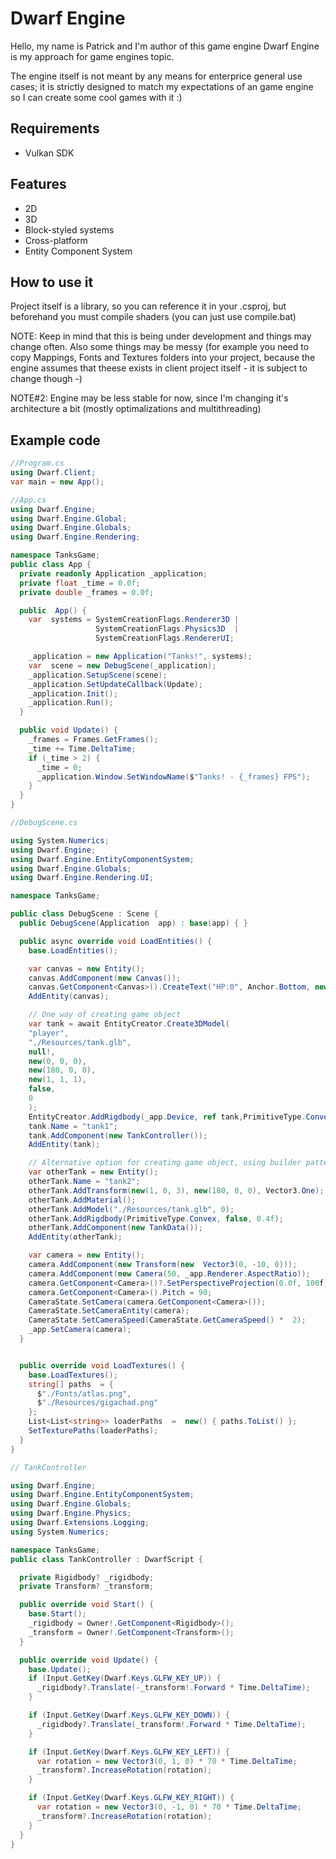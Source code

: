 # Dwarf Engine

Hello, my name is Patrick and I'm author of this game engine Dwarf Engine is my
approach for game engines topic.

The engine itself is not meant by any means for enterprice general use cases; it
is strictly designed to match my expectations of an game engine so I can create
some cool games with it :)

## Requirements

- Vulkan SDK

## Features

- 2D
- 3D
- Block-styled systems
- Cross-platform
- Entity Component System

## How to use it

Project itself is a library, so you can reference it in your .csproj, but
beforehand you must compile shaders (you can just use compile.bat)

NOTE: Keep in mind that this is being under development and things may change
often. Also some things may be messy (for example you need to copy Mappings,
Fonts and Textures folders into your project, because the engine assumes that
theese exists in client project itself - it is subject to change though -)

NOTE#2: Engine may be less stable for now, since I'm changing it's architecture
a bit (mostly optimalizations and multithreading)

## Example code

```csharp
//Program.cs
using Dwarf.Client;
var main = new App();
```

```csharp
//App.cs
using Dwarf.Engine;
using Dwarf.Engine.Global;
using Dwarf.Engine.Globals;
using Dwarf.Engine.Rendering;

namespace TanksGame;
public class App {
  private readonly Application _application;
  private float _time = 0.0f;
  private double _frames = 0.0f;

  public  App() {
    var  systems = SystemCreationFlags.Renderer3D |
                   SystemCreationFlags.Physics3D  |
                   SystemCreationFlags.RendererUI;

    _application = new Application("Tanks!", systems);
    var  scene = new DebugScene(_application);
    _application.SetupScene(scene);
    _application.SetUpdateCallback(Update);
    _application.Init();
    _application.Run();
  }

  public void Update() {
    _frames = Frames.GetFrames();
    _time += Time.DeltaTime;
    if (_time > 2) {
      _time = 0;
      _application.Window.SetWindowName($"Tanks! - {_frames} FPS");
    }
  }
}
```

```csharp
//DebugScene.cs

using System.Numerics;
using Dwarf.Engine;
using Dwarf.Engine.EntityComponentSystem;
using Dwarf.Engine.Globals;
using Dwarf.Engine.Rendering.UI;

namespace TanksGame;

public class DebugScene : Scene {
  public DebugScene(Application  app) : base(app) { }

  public async override void LoadEntities() {
    base.LoadEntities();

    var canvas = new Entity();
    canvas.AddComponent(new Canvas());
    canvas.GetComponent<Canvas>().CreateText("HP:0", Anchor.Bottom, new(0, 100), "hpInfo", 2);
    AddEntity(canvas);

    // One way of creating game object
    var tank = await EntityCreator.Create3DModel(
    "player",
    "./Resources/tank.glb",
    null!,
    new(0, 0, 0),
    new(180, 0, 0),
    new(1, 1, 1),
    false,
    0
    );
    EntityCreator.AddRigdbody(_app.Device, ref tank,PrimitiveType.Convex, 1, false);
    tank.Name = "tank1";
    tank.AddComponent(new TankController());
    AddEntity(tank);

    // Alternative option for creating game object, using builder pattern
    var otherTank = new Entity();
    otherTank.Name = "tank2";
    otherTank.AddTransform(new(1, 0, 3), new(180, 0, 0), Vector3.One);
    otherTank.AddMaterial();
    otherTank.AddModel("./Resources/tank.glb", 0);
    otherTank.AddRigdbody(PrimitiveType.Convex, false, 0.4f);
    otherTank.AddComponent(new TankData());
    AddEntity(otherTank);

    var camera = new Entity();
    camera.AddComponent(new Transform(new  Vector3(0, -10, 0)));
    camera.AddComponent(new Camera(50, _app.Renderer.AspectRatio));
    camera.GetComponent<Camera>()?.SetPerspectiveProjection(0.0f, 100f);
    camera.GetComponent<Camera>().Pitch = 90;
    CameraState.SetCamera(camera.GetComponent<Camera>());
    CameraState.SetCameraEntity(camera);
    CameraState.SetCameraSpeed(CameraState.GetCameraSpeed() *  2);
    _app.SetCamera(camera);
  }


  public override void LoadTextures() {
    base.LoadTextures();
    string[] paths  = {
      $"./Fonts/atlas.png",
      $"./Resources/gigachad.png"
    };
    List<List<string>> loaderPaths  =  new() { paths.ToList() };
    SetTexturePaths(loaderPaths);
  }
}
```

```csharp
// TankController

using Dwarf.Engine;
using Dwarf.Engine.EntityComponentSystem;
using Dwarf.Engine.Globals;
using Dwarf.Engine.Physics;
using Dwarf.Extensions.Logging;
using System.Numerics;

namespace TanksGame;
public class TankController : DwarfScript {

  private Rigidbody? _rigidbody;
  private Transform? _transform;

  public override void Start() {
    base.Start();
    _rigidbody = Owner!.GetComponent<Rigidbody>();
    _transform = Owner!.GetComponent<Transform>();
  }

  public override void Update() {
    base.Update();
    if (Input.GetKey(Dwarf.Keys.GLFW_KEY_UP)) {
      _rigidbody?.Translate(-_transform!.Forward * Time.DeltaTime);
    }

    if (Input.GetKey(Dwarf.Keys.GLFW_KEY_DOWN)) {
      _rigidbody?.Translate(_transform!.Forward * Time.DeltaTime);
    }

    if (Input.GetKey(Dwarf.Keys.GLFW_KEY_LEFT)) {
      var rotation = new Vector3(0, 1, 0) * 70 * Time.DeltaTime;
      _transform?.IncreaseRotation(rotation);
    }

    if (Input.GetKey(Dwarf.Keys.GLFW_KEY_RIGHT)) {
      var rotation = new Vector3(0, -1, 0) * 70 * Time.DeltaTime;
      _transform?.IncreaseRotation(rotation);
    }
  }
}
```
